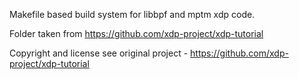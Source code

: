 Makefile based build system for libbpf and mptm xdp code.

Folder taken from https://github.com/xdp-project/xdp-tutorial

Copyright and license see original project - https://github.com/xdp-project/xdp-tutorial